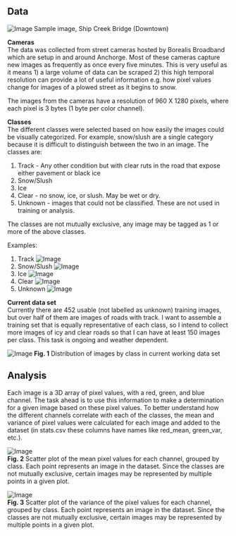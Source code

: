 ## Data
![Image](https://webcams.borealisbroadband.net/shipcreek/shipcreekmega.jpg)
Sample image, Ship Creek Bridge (Downtown)

**Cameras**   
The data was collected from street cameras hosted by Borealis Broadband which are setup in and around Anchorge. Most of these cameras capture new images as frequently as once every five minutes. This is very useful as it means 1) a large volume of data can be scraped 2) this high temporal resolution can provide a lot of useful information e.g. how pixel values change for images of a plowed street as it begins to snow.

The images from the cameras have a resolution of 960 X 1280 pixels, where each pixel is 3 bytes (1 byte per color channel).

**Classes**  
The different classes were selected based on how easily the images could be visually categorized. For example, snow/slush are a single category because it is difficult to distinguish between the two in an image. The classes are:
1. Track - Any other condition but with clear ruts in the road that expose either pavement or black ice
2. Snow/Slush
3. Ice
4. Clear - no snow, ice, or slush. May be wet or dry.
5. Unknown - images that could not be classified. These are not used in training or analysis.

The classes are not mutually exclusive, any image may be tagged as 1 or more of the above classes.

Examples:
1. Track
![Image](class_examples/track.jpg)
2. Snow/Slush
![Image](class_examples/snowslush.jpg)
3. Ice
![Image](class_examples/ice.jpg)
5. Clear
![Image](class_examples/clear.jpg)
6. Unknown
![Image](class_examples/unknown.jpg)


**Current data set**  
Currently there are 452 usable (not labelled as unknown) training images, but over half of them are images of roads with track. I want to assemble a training set that is equally representative of each class, so I intend to collect more images of icy and clear roads so that I can have at least 150 images per class. This task is ongoing and weather dependent.

![Image](plots/bar.png)
**Fig. 1** Distribution of images by class in current working data set

## Analysis
Each image is a 3D array of pixel values, with a red, green, and blue channel. The task ahead is to use this information to make a determination for a given image based on these pixel values. To better understand how the different channels correlate with each of the classes, the mean and variance of pixel values were calculated for each image and added to the dataset (in stats.csv these columns have names like red_mean, green_var, etc.).

![Image](plots/mean.png)  
**Fig. 2** Scatter plot of the mean pixel values for each channel, grouped by class. Each point represents an image in the dataset. Since the classes are not mutually exclusive, certain images may be represented by multiple points in a given plot.

![Image](plots/var.png)  
**Fig. 3** Scatter plot of the variance of the pixel values for each channel, grouped by class. Each point represents an image in the dataset. Since the classes are not mutually exclusive, certain images may be represented by multiple points in a given plot.
